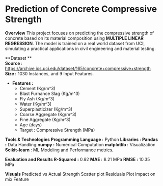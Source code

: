 # Prediction of Concrete Compressive Strength

**Overview**
This project focuses on predicting the compressive strength of concrete based on its material composition using **MULTIPLE LINEAR REGRESSION**. The model is trained on a real world dataset from UCI, simulating a practical applications in civil engineering and material testing.

**Dataset  **  
**Source :** https://archive.ics.uci.edu/dataset/165/concrete+compressive+strength  
**Size :** 1030 Instances, and 9 Input Features.  

* **Features :**
    * Cement (Kg/m^3)
    * Blast Furnance Slag (Kg/m^3)
    * Fly Ash (Kg/m^3)
    * Water (Kg/m^3)
    * Superplasticizer (Kg/m^3)
    * Coarse Aggregate (Kg/m^3)
    * Fine Aggregate (Kg/m^3)
    * Age (days)
    * Target : Compressive Strength (MPa)

**Tools & Technologies**
**Programming Language :** Python
**Libraries :**
    **Pandas :** Data Handling
    **numpy :** Numerical Computation
    **matplotlib :** Visualization
    **Scikit-learn :** ML Modeling and Performance metrics.

**Evaluation and Results**
**R-Squared :** 0.62
**MAE :** 8.21 MPa
**RMSE :** 10.35 MPa

**Visuals**
Predicted vs Actual Strength Scatter plot
Residuals Plot
Impact on mix Feature



